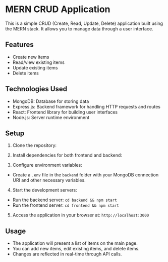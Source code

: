 # MERN CRUD Application

This is a simple CRUD (Create, Read, Update, Delete) application built using the MERN stack. It allows you to manage data through a user interface.

## Features

- Create new items
- Read/view existing items
- Update existing items
- Delete items

## Technologies Used

- MongoDB: Database for storing data
- Express.js: Backend framework for handling HTTP requests and routes
- React: Frontend library for building user interfaces
- Node.js: Server runtime environment

## Setup

1. Clone the repository:

2. Install dependencies for both frontend and backend:

3. Configure environment variables:
- Create a `.env` file in the `backend` folder with your MongoDB connection URI and other necessary variables.

4. Start the development servers:
- Run the backend server: `cd backend && npm start`
- Run the frontend server: `cd frontend && npm start`

5. Access the application in your browser at: `http://localhost:3000`

## Usage

- The application will present a list of items on the main page.
- You can add new items, edit existing items, and delete items.
- Changes are reflected in real-time through API calls.
